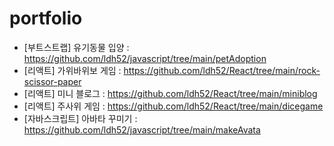 # portfolio
- [부트스트랩] 유기동물 입양 : https://github.com/ldh52/javascript/tree/main/petAdoption
- [리액트] 가위바위보 게임 : https://github.com/ldh52/React/tree/main/rock-scissor-paper
- [리액트] 미니 블로그 : https://github.com/ldh52/React/tree/main/miniblog
- [리액트] 주사위 게임 : https://github.com/ldh52/React/tree/main/dicegame
- [자바스크립트] 아바타 꾸미기 : https://github.com/ldh52/javascript/tree/main/makeAvata
